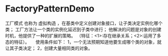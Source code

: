 # FactoryPatternDemo

 工厂模式 也称为 虚拟构造  ，在基类中定义创建对象接口，让子类决定实例化哪个类；
 工厂方法让一个类的实例化延迟到子类中进行；
 他解决的问题是对象的创建时机，他提供了一种的扩展的策略。
 （特征：<1>:存在继承关系；<2>:运用了多态的特征）。    
 使用条件如下：
       1，一个无法预期知道他要生成哪个类的对象，就让其子类决定；
       2，创建大量相同类的对象。
